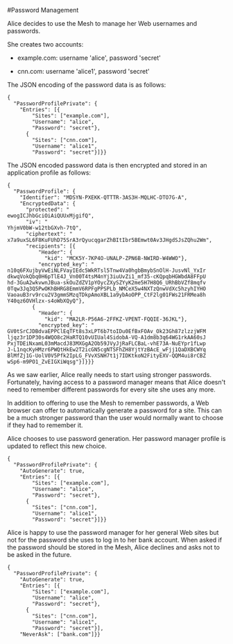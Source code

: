 
#Password Management

Alice decides to use the Mesh to manage her Web usernames and passwords.

She creates two accounts:

* example.com: username 'alice', password 'secret'

* cnn.com: username 'alice1', password 'secret'


The JSON encoding of the password data is as follows:

~~~~
{
  "PasswordProfilePrivate": {
    "Entries": [{
        "Sites": ["example.com"],
        "Username": "alice",
        "Password": "secret"},
      {
        "Sites": ["cnn.com"],
        "Username": "alice1",
        "Password": "secret"}]}}
~~~~

The JSON encoded password data is then encrypted and stored in an
application profile as follows:

~~~~
{
  "PasswordProfile": {
    "Identifier": "MDSYN-PXEKK-QTTTR-3AS3H-MQLHC-DTO7G-A",
    "EncryptedData": {
      "protected": "
ewogICJhbGciOiAiQUUxMjgifQ",
      "iv": "
YhjmV0bW-w12tbGXvh-7tQ",
      "ciphertext": "
x7a9uxSL6F8KuFUhD75SrA3rQyucqgarZhBItIbr5BEmwt0Av3JHgdSJsZQhu2Wm",
      "recipients": [{
          "Header": {
            "kid": "MCK5Y-7KP4O-UNALP-ZPN6B-NWIRD-W4WWO"},
          "encrypted_key": "
n10q6FXujbyVwEiNLFVayIEdc5WkRTsl5Tnw4Va0hgbBmybSnOlH-JusvNl_YxIr
dkwqVokQbq0H6pTlE4J_Vn00T4tsM4nYj3iuUvZi1_mf35-cKQpqbHGWbdA8FFpU
hd-3GuA2wkvwnJBua-skOuZdZV1pYOycZXySZYyK2me5H7H8Q6_URhBbVZf8mqfv
0Tqw3Jq3Q5PwOKhBHRG8EmmV6RPFgPPSPLb_NMCeX5w4NXTzQnwVdXc5hzyhIYHO
VaoauB3rv9rcu2V3gmmSMzqTDkpAmoXBL1a9ybAoOPP_CtF2lg01FWs21FRMea8h
Y40qz6OVHlzx-s4oWbXQyQ"},
        {
          "Header": {
            "kid": "MA2LR-P56A6-2FFKZ-VPENT-FQQIE-36JKL"},
          "encrypted_key": "
GV0tSrCJDBdvaEPPClEqTFt8s3xLPT6b7toIDu0EfBxFOAv_Ok23Gh87zlzzjWFM
ljqz3r1DP30s4WQO8c2HaRTQ10vUIUal4SidobA-VQ-A1dm8b3q64WG1rkAA60sJ
PxjTDEiNxamL03mMacdJ83MXGgA2Ob59JVyJjRaFLCBaL-vhE73A-NuEYpr1fLwp
J-L1nqcKyHMzr6PWQtHkEw2T2icGN5cgNTSFhZH8YjtYzBAcE_wFjj1QaDXBCWYq
BlMfZj1G-UolV0V5Pfk2IpLG_FVvXSNH7t1j7IDKtkoN2FityEXV-QQM4ui8rCBZ
wSp6-m9PO1_ZvEIGXiWqsg"}]}}}
~~~~

As we saw earlier, Alice really needs to start using stronger passwords. 
Fortunately, having access to a password manager means that Alice doesn't
need to remember different passwords for every site she uses any more.

In addition to offering to use the Mesh to remember passwords, a Web
browser can offer to automatically generate a password for a site.
This can be a much stronger password than the user would normally want
to choose if they had to remember it.

Alice chooses to use password generation. Her password manager profile is
updated to reflect this new choice.

~~~~
{
  "PasswordProfilePrivate": {
    "AutoGenerate": true,
    "Entries": [{
        "Sites": ["example.com"],
        "Username": "alice",
        "Password": "secret"},
      {
        "Sites": ["cnn.com"],
        "Username": "alice1",
        "Password": "secret"}]}}
~~~~

Alice is happy to use the password manager for her general Web sites but
not for the password she uses to log in to her bank account. When asked
if the password should be stored in the Mesh, Alice declines and asks 
not to be asked in the future.

~~~~
{
  "PasswordProfilePrivate": {
    "AutoGenerate": true,
    "Entries": [{
        "Sites": ["example.com"],
        "Username": "alice",
        "Password": "secret"},
      {
        "Sites": ["cnn.com"],
        "Username": "alice1",
        "Password": "secret"}],
    "NeverAsk": ["bank.com"]}}
~~~~

